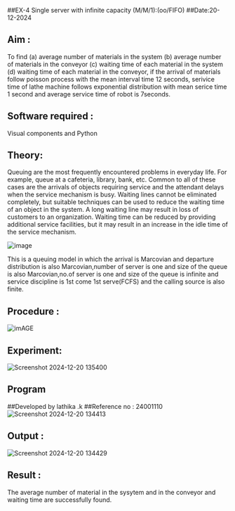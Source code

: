 ##EX-4 Single server with infinite capacity (M/M/1):(oo/FIFO)
##Date:20-12-2024
## Aim :
To find (a) average number of materials in the system (b) average number of materials in the conveyor (c) waiting time of each material in the system (d) waiting time of each material in the conveyor, if the arrival  of materials follow poisson process with the mean interval time 12 seconds, serivice time of lathe machine follows exponential distribution with mean serice time 1 second and average service time of robot is 7seconds.

## Software required :
Visual components and Python

## Theory:
Queuing are the most frequently encountered problems in everyday life. For example, queue at a cafeteria, library, bank, etc. Common to all of these cases are the arrivals of objects requiring service and the attendant delays when the service mechanism is busy. Waiting lines cannot be eliminated completely, but suitable techniques can be used to reduce the waiting time of an object in the system. A long waiting line may result in loss of customers to an organization. Waiting time can be reduced by providing additional service facilities, but it may result in an increase in the idle time of the service mechanism.

![image](1.png)

This is a queuing model in which the arrival is Marcovian and departure distribution is also Marcovian,number of server is one and size of the queue is also Marcovian,no.of server is one and size of the queue is infinite and service discipline is 1st come 1st serve(FCFS) and the calling source is also finite.

## Procedure :

![imAGE](2.png)



## Experiment:

![Screenshot 2024-12-20 135400](https://github.com/user-attachments/assets/6ec9f3a9-ba53-4982-a295-6d1f6a586e24)

 
## Program
##Developed by lathika .k
##Reference no : 24001110
![Screenshot 2024-12-20 134413](https://github.com/user-attachments/assets/9573b8f5-f00b-49e5-9c1c-20bc9232fb3b)


## Output :
![Screenshot 2024-12-20 134429](https://github.com/user-attachments/assets/b29dce70-e878-4f4d-9d45-bf9a4c71900c)


## Result :
The average number of material in the sysytem and in the conveyor and waiting time are successfully found.
